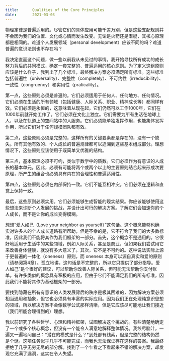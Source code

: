 ```yaml
---
title:      Qualities of the Core Principles
date:       2021-03-03
---
```



物理定律是普遍适用的。尽管它们的具体应用可能千差万别，但是这些支配规则并不会因为我们的位置、文化或心情而发生改变。无论是火箭还是潜艇，其核心原理都是相同的。难道个人发展领域（personal development）应该不同的吗？难道普遍的意识法则也不存在吗？

我决定直面这个问题，做一些以前我从未见过的事情。我开始寻找所有成功的成长努力背后的共同模式，确定一套完整的、普遍适用的核心原则。为了定义这组原则应该是什么样子，我列出了几个标准，最终解决方案必须满足所有标准。这些标准包括普遍性（universality）、完整性（completely）、不可约性（irreducibility）、一致性（congruency）和实用性（praticality）。

第一点，这些原则必须是普遍的。它们必须适用于任何人、任何地方、任何情况。它们必须在生活的所有领域（包括健康、人际关系、职业、精神成长等）都同样有效。它们必须是永恒的，这意味着从现在起，它们仍然可以工作1000年，它们在1000年前就开始工作了。它们必须在文化上独立。它们需要为所有生活在地球上人，以及在轨道上的空间站中的人服务。它们必须能单独发挥作用，也能集体发挥作用，所以它们对于任何规模团队都有效。

第二点，这些原则必须是完整的，这样所有的关键要素都是存在的，没有一个缺失。所有其他有效的、个人成长的普遍规律都可以追溯到这些基本组成部分。理想情况下，这些原则应该使用于既简单又优雅的结构。

第三点，基本原理必须不可约，类似于数学中的质数。它们必须作为有意识的人成长的基本单元。因此，必须有可能将两个或两个以上的主要原则结合起来形成次要原理，所产生的组合也必须具有内在的合理性和普遍适用性。

第四点，这些原则必须在内部保持一致。它们不能互相冲突。它们必须在逻辑和直觉上保持一致。

最后，这些原则必须实用。它们必须能够生成智能的现实结果。你应该能够使用这些想法来诊断个人发展的挑战，并设计出可行的解决方案。了解它们会加速你的个人成长，而不是让你的成长变得模糊。

想想“爱人如己（Love your neighbor as yourself）”这句话。这个概念能够也确实对许多人的个人成长道路有所帮助，但是不幸的是，它不符合了我们的大多数标准，因此我们不能将其作为我们框架的一部分。首先，这个概念不是通用的。它很好地适用于生活中的某些领域，例如人际关系，甚至是商业，但如果我们尝试用它来改善身体健康，就没有多大意义了。其次，它不是不可约的。这种说法实际上源于更普遍的一体化（oneness）原则，而 oneness 本身可以源自真实和爱的原则（请参阅第4章）。孤立地讲，这句话是不完整的，所以它只提供了部分指导。爱人如己”是个很好的建议，可以帮助你改善人际关系，但可能无法帮助你支付账单。有许多类似的概念具有积极的应用，但由于它们不能满足我们的所有标准，因此我们不能将其作为基础框架的一部分。

要找到隐藏在所有有意识的人类发展背后的秩序是极其困难的，因为解决方案必须相当通用和抽象，但它也必须具有丰富的实际应用。因为我们正在处理纯意识思想的领域，所以解决方案不会像数学公式那样清晰，但是它应该尽可能地让我们接近（我们所能合理得到的）理想。

我以前研究了各种哲学、心理和精神框架，试图解决这个挑战的。有些清楚地确定了一个或多个核心概念，但没有一个能令人满意地解释整体情况。我绞尽脑汁，一遍又一遍地问自己：*潜在的模式是什么？*到处都有线索，但是完整的结构仍然是个谜。这项任务似乎几乎不可能完成，而我也无法保证存在这样的答案。我最终拒绝了几乎无穷无尽的部分解。找到了一个乍看之下看起来不错的解决方案，却发现它充满了漏洞，这实在令人失望。
